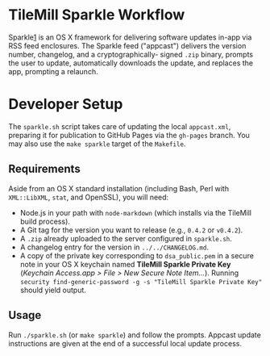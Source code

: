 # TileMill Sparkle Workflow

Sparkle[1] is an OS X framework for delivering software updates in-app via RSS feed enclosures. 
The Sparkle feed ("appcast") delivers the version number, changelog, and a cryptographically-
signed `.zip` binary, prompts the user to update, automatically downloads the update,
and replaces the app, prompting a relaunch.

# Developer Setup

The `sparkle.sh` script takes care of updating the local `appcast.xml`, preparing it for 
publication to GitHub Pages via the `gh-pages` branch. You may also use the `make sparkle` 
target of the `Makefile`. 

## Requirements

Aside from an OS X standard installation (including Bash, Perl with `XML::LibXML`, `stat`, 
and OpenSSL), you will need: 

 * Node.js in your path with `node-markdown` (which installs via the TileMill build process).
 * A Git tag for the version you want to release (e.g., `0.4.2` or `v0.4.2`).
 * A `.zip` already uploaded to the server configured in `sparkle.sh`.
 * A changelog entry for the version in `../../CHANGELOG.md`. 
 * A copy of the private key corresponding to `dsa_public.pem` in a secure note in your OS X 
   keychain named **TileMill Sparkle Private Key** (*Keychain Access.app > File > New Secure 
   Note Item...*). Running `security find-generic-password -g -s "TileMill Sparkle Private
   Key"` should yield output.

## Usage

Run `./sparkle.sh` (or `make sparkle`) and follow the prompts. Appcast update instructions 
are given at the end of a successful local update process.

[1]: http://sparkle.andymatuschak.org/